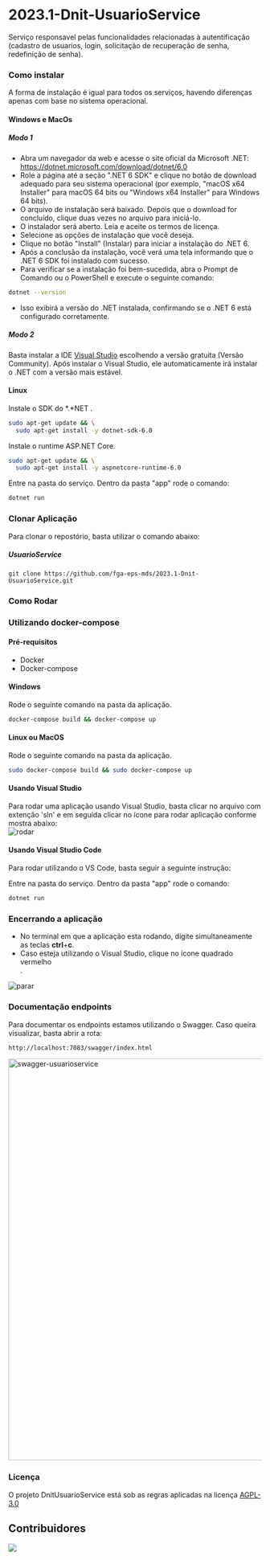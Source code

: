 # 2023.1-Dnit-UsuarioService

Serviço responsavel pelas funcionalidades relacionadas à autentificação (cadastro de usuarios, login, solicitação de recuperação de senha, redefinição de senha).

### Como instalar

A forma de instalação é igual para todos os serviços, havendo diferenças apenas com base no sistema operacional.


#### Windows e MacOs

##### Modo 1

- Abra um navegador da web e acesse o site oficial da Microsoft .NET: https://dotnet.microsoft.com/download/dotnet/6.0
- Role a página até a seção ".NET 6 SDK" e clique no botão de download adequado para seu sistema operacional (por exemplo, "macOS x64 Installer" para macOS 64 bits ou  "Windows x64 Installer" para Windows 64 bits).
- O arquivo de instalação será baixado. Depois que o download for concluído, clique duas vezes no arquivo para iniciá-lo.
- O instalador será aberto. Leia e aceite os termos de licença.
- Selecione as opções de instalação que você deseja.
- Clique no botão "Install" (Instalar) para iniciar a instalação do .NET 6.
- Após a conclusão da instalação, você verá uma tela informando que o .NET 6 SDK foi instalado com sucesso.
- Para verificar se a instalação foi bem-sucedida, abra o Prompt de Comando ou o PowerShell e execute o seguinte comando:

```bash
dotnet --version
```
- Isso exibirá a versão do .NET instalada, confirmando se o .NET 6 está configurado corretamente.

##### Modo 2

Basta instalar a IDE [Visual Studio](https://visualstudio.microsoft.com/pt-br/free-developer-offers/) escolhendo a versão gratuita (Versão Community). Após instalar o Visual Studio, ele automaticamente irá instalar o .NET com a versão mais estável.

#### Linux

Instale o SDK do *.*NET .

```bash
sudo apt-get update && \
  sudo apt-get install -y dotnet-sdk-6.0
```

Instale o runtime ASP.NET Core.

```bash
sudo apt-get update && \
  sudo apt-get install -y aspnetcore-runtime-6.0
```

Entre na pasta do serviço. Dentro da pasta "app" rode o comando:

```bash
dotnet run
```
### Clonar Aplicação

Para clonar o repostório, basta utilizar o comando abaixo:

##### UsuarioService
```
git clone https://github.com/fga-eps-mds/2023.1-Dnit-UsuarioService.git
```

### Como Rodar
### Utilizando docker-compose

#### Pré-requisitos
- Docker
- Docker-compose

#### Windows 
Rode o seguinte comando na pasta da aplicação.
```bash
docker-compose build && docker-compose up
```


#### Linux ou MacOS
Rode o seguinte comando na pasta da aplicação.
```bash
sudo docker-compose build && sudo docker-compose up
```

#### Usando Visual Studio

Para rodar uma aplicação usando Visual Studio, basta clicar no arquivo com extenção 'sln' e em seguida clicar no ícone para rodar aplicação conforme mostra abaixo:
<br>
![rodar](https://github.com/fga-eps-mds/2023.1-Dnit-EscolaService/assets/54676096/c7f08d0f-e1e7-45ab-b5a4-bbf1089ce1d8)

#### Usando Visual Studio Code

Para rodar utilizando o VS Code, basta seguir a seguinte instrução:

Entre na pasta do serviço. Dentro da pasta "app" rode o comando:

```bash
dotnet run
```

### Encerrando a aplicação

- No terminal em que a aplicação esta rodando, digite simultaneamente as teclas **ctrl**+**c**. 
- Caso esteja utilizando o Visual Studio, clique no ícone quadrado vermelho <br>.

![parar](https://github.com/fga-eps-mds/2023.1-Dnit-EscolaService/assets/54676096/45aedf91-bfb3-4475-afeb-6111a6feabe8)

### Documentação endpoints

Para documentar os endpoints estamos utilizando o Swagger. Caso queira visualizar, basta abrir a rota: 
```bash
http://localhost:7083/swagger/index.html
```

<img src="https://github.com/fga-eps-mds/2023.1-Dnit-UsuarioService/assets/54676096/2b2b5fef-7b52-4f40-ab91-c391aaae5d76" alt="swagger-usuarioservice" style="width:800px;">


### Licença

O projeto DnitUsuarioService está sob as regras aplicadas na licença [AGPL-3.0](https://github.com/fga-eps-mds/2023.1-Dnit-UsuarioService/blob/main/LICENSE
)

## Contribuidores

<a href="https://github.com/fga-eps-mds/2023.2-Dnit-UsuarioService/graphs/contributors">
  <img src="https://contrib.rocks/image?repo=fga-eps-mds/2023.2-Dnit-UsuarioService" />
</a>
